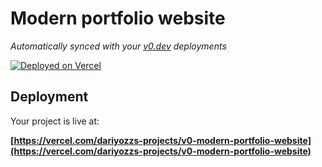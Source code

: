 # Modern portfolio website

*Automatically synced with your [v0.dev](https://v0.dev) deployments*

[![Deployed on Vercel](https://img.shields.io/badge/Deployed%20on-Vercel-black?style=for-the-badge&logo=vercel)](https://vercel.com/dariyozzs-projects/v0-modern-portfolio-website)


## Deployment

Your project is live at:

**[https://vercel.com/dariyozzs-projects/v0-modern-portfolio-website](https://vercel.com/dariyozzs-projects/v0-modern-portfolio-website)**




